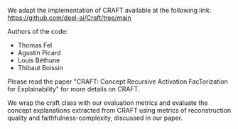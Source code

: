 We adapt the implementation of CRAFT available at the following link: https://github.com/deel-ai/Craft/tree/main

Authors of the code: 
- Thomas Fel
- Agustin Picard
- Louis Béthune
- Thibaut Boissin

Please read the paper "CRAFT: Concept Recursive Activation FacTorization for Explainability" for more details on CRAFT.

We wrap the craft class with our evaluation metrics and evaluate the concept explanations extracted from CRAFT using metrics of reconstruction quality and faithfulness-complexity, discussed in our paper.


